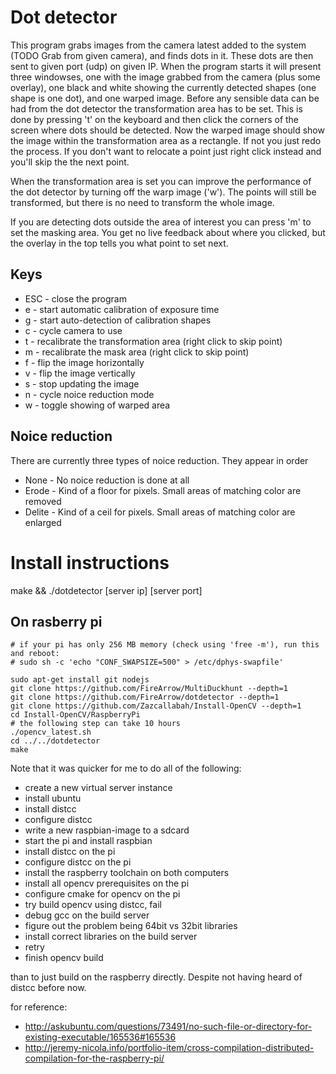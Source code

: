 Dot detector
============

This program grabs images from the camera latest added to the system (TODO Grab from given camera),
and finds dots in it. These dots are then sent to given port (udp) on given IP. 
When the program starts it will present three windowses, one with the image grabbed from the camera (plus some overlay),
one black and white showing the currently detected shapes (one shape is one dot), and one warped image.
Before any sensible data can be had from the dot detector the transformation area has to be set. This is done by pressing 't'
on the keyboard and then click the corners of the screen where dots should be detected. Now the warped image should show the
image within the transformation area as a rectangle. If not you just redo the process. If you don't want to relocate a point
just right click instead and you'll skip the the next point.

When the transformation area is set you can improve the performance of the dot detector by turning off the warp image ('w'). 
The points will still be transformed, but there is no need to transform the whole image.

If you are detecting dots outside the area of interest you can press 'm' to set the masking area. You get no live feedback
about where you clicked, but the overlay in the top tells you what point to set next.

Keys
-----
* ESC - close the program
* e - start automatic calibration of exposure time
* g - start auto-detection of calibration shapes
* c - cycle camera to use
* t - recalibrate the transformation area (right click to skip point)
* m - recalibrate the mask area (right click to skip point)
* f - flip the image horizontally
* v - flip the image vertically
* s - stop updating the image
* n - cycle noice reduction mode
* w - toggle showing of warped area

Noice reduction
---------------

There are currently three types of noice reduction. They appear in order
* None - No noice reduction is done at all
* Erode - Kind of a floor for pixels. Small areas of matching color are removed
* Delite - Kind of a ceil for pixels. Small areas of matching color are enlarged


Install instructions
====================
make && ./dotdetector [server ip] [server port]

On rasberry pi
-------------

    # if your pi has only 256 MB memory (check using 'free -m'), run this and reboot:
    # sudo sh -c 'echo "CONF_SWAPSIZE=500" > /etc/dphys-swapfile'

    sudo apt-get install git nodejs
    git clone https://github.com/FireArrow/MultiDuckhunt --depth=1
    git clone https://github.com/FireArrow/dotdetector --depth=1
    git clone https://github.com/Zazcallabah/Install-OpenCV --depth=1
    cd Install-OpenCV/RaspberryPi
    # the following step can take 10 hours
    ./opencv_latest.sh
    cd ../../dotdetector
    make


Note that it was quicker for me to do all of the following:
* create a new virtual server instance
* install ubuntu
* install distcc
* configure distcc
* write a new raspbian-image to a sdcard
* start the pi and install raspbian
* install distcc on the pi
* configure distcc on the pi
* install the raspberry toolchain on both computers
* install all opencv prerequisites on the pi
* configure cmake for opencv on the pi
* try build opencv using distcc, fail
* debug gcc on the build server
* figure out the problem being 64bit vs 32bit libraries 
* install correct libraries on the build server
* retry
* finish opencv build

than to just build on the raspberry directly. Despite not having heard of distcc before now.

for reference:
* http://askubuntu.com/questions/73491/no-such-file-or-directory-for-existing-executable/165536#165536
* http://jeremy-nicola.info/portfolio-item/cross-compilation-distributed-compilation-for-the-raspberry-pi/

